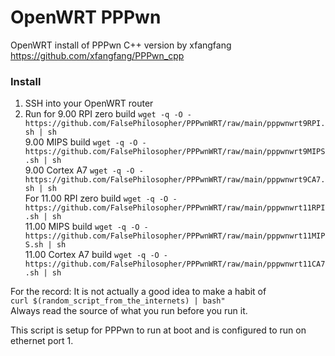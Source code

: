 # OpenWRT PPPwn

OpenWRT install of PPPwn C++ version by xfangfang https://github.com/xfangfang/PPPwn_cpp

### Install 
1. SSH into your OpenWRT router  
2. Run for 9.00 RPI zero build `wget -q -O - https://github.com/FalsePhilosopher/PPPwnWRT/raw/main/pppwnwrt9RPI.sh | sh`  
9.00 MIPS build `wget -q -O - https://github.com/FalsePhilosopher/PPPwnWRT/raw/main/pppwnwrt9MIPS.sh | sh`  
9.00 Cortex A7 `wget -q -O - https://github.com/FalsePhilosopher/PPPwnWRT/raw/main/pppwnwrt9CA7.sh | sh`  
For 11.00 RPI zero build `wget -q -O - https://github.com/FalsePhilosopher/PPPwnWRT/raw/main/pppwnwrt11RPI.sh | sh`  
11.00 MIPS build `wget -q -O - https://github.com/FalsePhilosopher/PPPwnWRT/raw/main/pppwnwrt11MIPS.sh | sh`  
11.00 Cortex A7 build `wget -q -O - https://github.com/FalsePhilosopher/PPPwnWRT/raw/main/pppwnwrt11CA7.sh | sh`  

For the record: It is not actually a good idea to make a habit of  
`curl $(random_script_from_the_internets) | bash"`  
Always read the source of what you run before you run it.

This script is setup for PPPwn to run at boot and is configured to run on ethernet port 1.
